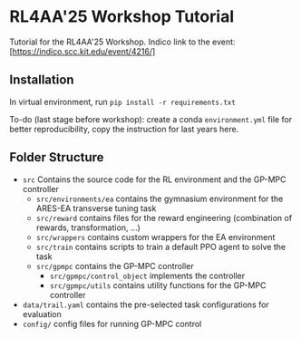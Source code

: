 # RL4AA'25 Workshop Tutorial

Tutorial for the RL4AA'25 Workshop. Indico link to the event: [https://indico.scc.kit.edu/event/4216/]

## Installation

In virtual environment, run `pip install -r requirements.txt`

To-do (last stage before workshop): create a conda `environment.yml` file for better reproducibility, copy the instruction for last years here.

## Folder Structure

- `src` Contains the source code for the RL environment and the GP-MPC controller
  - `src/environments/ea` contains the gymnasium environment for the ARES-EA transverse tuning task
  - `src/reward` contains files for the reward engineering (combination of rewards, transformation, ...)
  - `src/wrappers` contains custom wrappers for the EA environment
  - `src/train` contains scripts to train a default PPO agent to solve the task
  - `src/gpmpc` contains the GP-MPC controller
    - `src/gpmpc/control_object` implements the controller
    - `src/gpmpc/utils` contains utility functions for the GP-MPC controller
- `data/trail.yaml` contains the pre-selected task configurations for evaluation
- `config/` config files for running GP-MPC control
